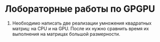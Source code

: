 # Лобораторные работы по GPGPU

1. Необходимо написать две реализации умножения квадратных матриц: на CPU и на GPU. После их нужно сравнить время 
их выполнения на матрицах большой размерности.
